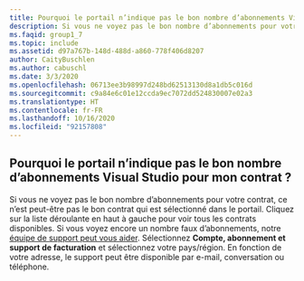 ```yaml
---
title: Pourquoi le portail n’indique pas le bon nombre d’abonnements Visual Studio pour mon contrat ?
description: Si vous ne voyez pas le bon nombre d’abonnements pour votre contrat, ce n’est peut-être pas le bon contrat qui est sélectionné dans le...
ms.faqid: group1_7
ms.topic: include
ms.assetid: d97a767b-148d-488d-a860-778f406d8207
author: CaityBuschlen
ms.author: cabuschl
ms.date: 3/3/2020
ms.openlocfilehash: 06713ee3b98997d248bd62513130d8a1db5c016d
ms.sourcegitcommit: c9a84e6c01e12ccda9ec7072dd524830007e02a3
ms.translationtype: HT
ms.contentlocale: fr-FR
ms.lasthandoff: 10/16/2020
ms.locfileid: "92157808"
---
```

## <a name="why-is-the-portal-not-showing-the-correct-number-of-visual-studio-subscriptions-for-my-agreement"></a>Pourquoi le portail n’indique pas le bon nombre d’abonnements Visual Studio pour mon contrat ?

Si vous ne voyez pas le bon nombre d’abonnements pour votre contrat, ce n’est peut-être pas le bon contrat qui est sélectionné dans le portail. Cliquez sur la liste déroulante en haut à gauche pour voir tous les contrats disponibles. Si vous voyez encore un nombre faux d’abonnements, notre [équipe de support peut vous aider](https://visualstudio.microsoft.com/subscriptions/support/#talktous). Sélectionnez **Compte, abonnement et support de facturation** et sélectionnez votre pays/région. En fonction de votre adresse, le support peut être disponible par e-mail, conversation ou téléphone.
